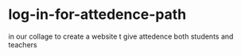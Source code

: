 # log-in-for-attedence-path
in our collage to create a website t give attedence  both students and teachers
